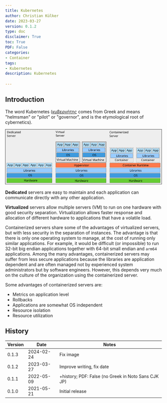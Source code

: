 ```yaml
---
title: Kubernetes
author: Christian Külker
date: 2023-03-27
version: 0.1.2
type: doc
disclaimer: True
toc: True
PDF: False
categories:
- Container
tags:
- Kubernetes
description: Kubernetes

---
```


## Introduction

The word Kubernetes ([κυβερνήτης] comes from Greek and means "helmsman" or
"pilot" or "governor", and is the etymological root of cybernetics).

![Dedicated - Virtual - Container](sys-virt-container-0.1.1.png)

__Dedicated__ servers are easy to maintain and each application can communicate
directly with any other application.

__Virtualized__ servers allow multiple servers (VM) to run on one hardware with
good security separation. Virtualization allows faster response and allocation
of different hardware to applications that have a volatile load.

Containerized servers share some of the advantages of virtualized servers, but
with less security in the separation of instances. The advantage is that there
is only one operating system to manage, at the cost of running only similar
applications.  For example, it would be difficult (or impossible) to run 32-bit
big endian applications together with 64-bit small endian and `arm64`
applications.  Among the many advantages, containerized servers may suffer from
less secure applications because the libraries are application dependent and
are often managed not by experienced system administrators but by software
engineers.  However, this depends very much on the culture of the organization
using the containerized server.

Some advantages of containerized servers are:

- Metrics on application level
- Rollbacks
- Applications are somewhat OS independent
- Resource isolation
- Resource utilization

## History

| Version | Date       | Notes                                                |
| ------- | ---------- | ---------------------------------------------------- |
| 0.1.3   | 2024-02-24 | Fix image                                            |
| 0.1.2   | 2023-03-27 | Improve writing, fix date                            |
| 0.1.1   | 2022-05-09 | +history; PDF: False (no Greek in Noto Sans CJK JP)  |
| 0.1.0   | 2021-05-21 | Initial release                                      |

[κυβερνήτης]: https://en.wikipedia.org/wiki/Kubernetes

